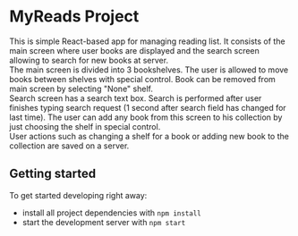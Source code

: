 # MyReads Project

This is simple React-based app for managing reading list. It consists of the main screen where user books are displayed and the search screen allowing to search for new books at server. </br>
The main screen is divided into 3 bookshelves. The user is allowed to move books between shelves with special control. Book can be removed from main screen by selecting "None" shelf. </br>
Search screen has a search text box. Search is performed after user finishes typing search request (1 second after search field has changed for last time). The user can add any book from this screen to his collection by just choosing the shelf in special control. </br>
User actions such as changing a shelf for a book or adding new book to the collection are saved on a server.

## Getting started

To get started developing right away:

* install all project dependencies with `npm install`
* start the development server with `npm start`
